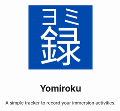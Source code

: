 <div align="center">
<a href="github.com/EthanLeRoux/yomiroku/blob/master/%E3%83%A8%E3%83%9F.png"><img src="https://github.com/EthanLeRoux/yomiroku/blob/master/%E3%83%A8%E3%83%9F.png" alt="Neko" width="200"></a>

# Yomiroku
A simple tracker to record your immersion activities.
